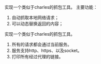 实现一个类似于charles的抓包工具。
主要功能：
1. 自动抓取本地网络请求；
2. 可以动态替换返回的内容；

实现一个类似于charles的抓包工具。
1. 所有的请求都会通过当前服务。
2. 服务支持http、https、以及socket。
3. 打印所有经过代理的链接。